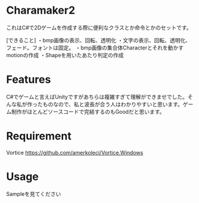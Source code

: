 # Charamaker2

これはC#で2Dゲームを作成する際に便利なクラスとか命令とかのセットです。

[できること]
・bmp画像の表示、回転、透明化
・文字の表示、回転、透明化、フェード。フォントは固定。
・bmp画像の集合体Characterとそれを動かすmotionの作成
・Shapeを用いたあたり判定の作成

# Features
C#でゲームと言えばUnityですがあちらは複雑すぎて理解ができませでした。そんな私が作ったものなので、私と波長が合う人はわかりやすいと思います。ゲーム制作がほとんどソースコードで完結するのもGoodだと思います。

# Requirement
Vortice 
https://github.com/amerkoleci/Vortice.Windows

# Usage

Sampleを見てください
